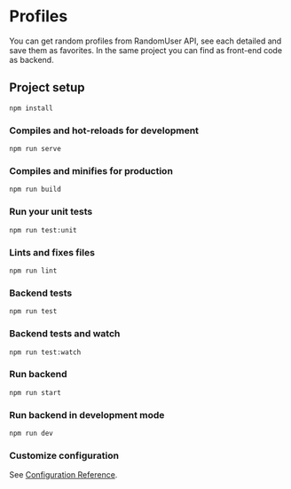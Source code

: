 # Profiles

You can get random profiles from RandomUser API, see each detailed and save them as favorites. In the same project you can find as front-end code as backend.

## Project setup

```
npm install
```

### Compiles and hot-reloads for development

```
npm run serve
```

### Compiles and minifies for production

```
npm run build
```

### Run your unit tests

```
npm run test:unit
```

### Lints and fixes files

```
npm run lint
```

### Backend tests

```
npm run test
```

### Backend tests and watch

```
npm run test:watch
```

### Run backend

```
npm run start
```

### Run backend in development mode

```
npm run dev
```

### Customize configuration

See [Configuration Reference](https://cli.vuejs.org/config/).
